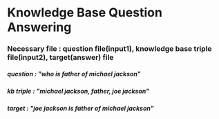 # Knowledge Base Question Answering 

### Necessary file : question file(input1), knowledge base triple file(input2), target(answer) file

##### question : "who is father of michael jackson"
##### kb triple : "michael jackson, father, joe jackson"
##### target : "joe jackson is father of michael jackson"

